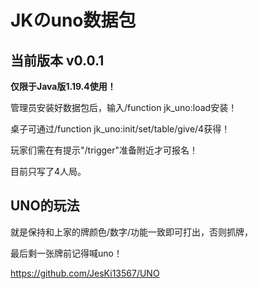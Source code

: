# JKのuno数据包

## 当前版本 v0.0.1

**仅限于Java版1.19.4使用！**

管理员安装好数据包后，输入/function jk_uno:load安装！

桌子可通过/function jk_uno:init/set/table/give/4获得！

玩家们需在有提示"/trigger"准备附近才可报名！

目前只写了4人局。

## UNO的玩法

就是保持和上家的牌颜色/数字/功能一致即可打出，否则抓牌，

最后剩一张牌前记得喊uno！

https://github.com/JesKi13567/UNO